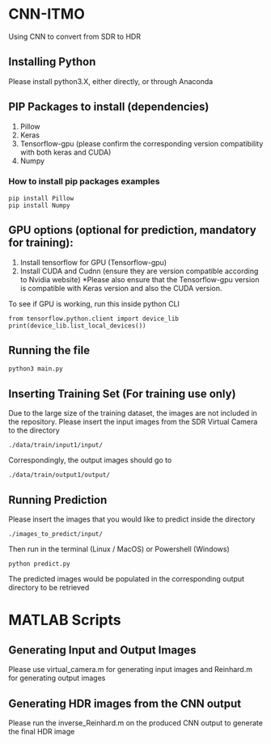 # CNN-ITMO
Using CNN to convert from SDR to HDR

## Installing Python
Please install python3.X, either directly, or through Anaconda

## PIP Packages to install (dependencies)
1. Pillow
2. Keras
3. Tensorflow-gpu (please confirm the corresponding version compatibility with both keras and CUDA)
4. Numpy

### How to install pip packages examples
~~~~
pip install Pillow
pip install Numpy
~~~~

## GPU options (optional for prediction, mandatory for training):
1) Install tensorflow for GPU (Tensorflow-gpu)
2) Install CUDA and Cudnn (ensure they are version compatible according to Nvidia website)
*Please also ensure that the Tensorflow-gpu version is compatible with Keras version and also the CUDA version.


To see if GPU is working, run this inside python CLI

~~~~
from tensorflow.python.client import device_lib
print(device_lib.list_local_devices())
~~~~

## Running the file

~~~~
python3 main.py
~~~~

## Inserting Training Set (For training use only)
Due to the large size of the training dataset, the images are not included in the repository.
Please insert the input images from the SDR Virtual Camera to the directory
~~~~
./data/train/input1/input/
~~~~

Correspondingly, the output images should go to
~~~~
./data/train/output1/output/
~~~~


## Running Prediction
Please insert the images that you would like to predict inside the directory

~~~~
./images_to_predict/input/
~~~~

Then run in the terminal (Linux / MacOS) or Powershell (Windows)

~~~~
python predict.py
~~~~

The predicted images would be populated in the corresponding output directory to be retrieved

# MATLAB Scripts

## Generating Input and Output Images
Please use virtual_camera.m for generating input images and Reinhard.m for generating output images

## Generating HDR images from the CNN output
Please run the inverse_Reinhard.m on the produced CNN output to generate the final HDR image
